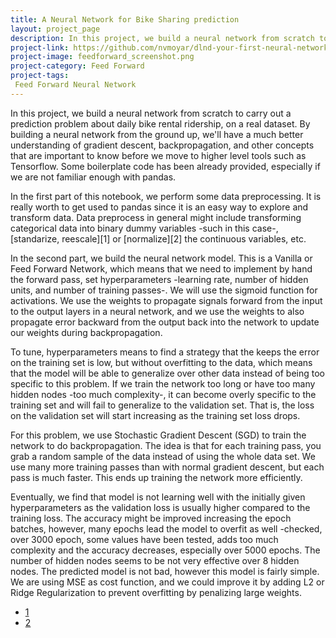 ```yaml
---
title: A Neural Network for Bike Sharing prediction
layout: project_page
description: In this project, we build a neural network from scratch to carry out a prediction problem about daily bike rental ridership, on a real dataset.  By building a neural network from the ground up, we'll have a much better understanding of gradient descent, backpropagation, and other concepts that are important to know before we move to higher level tools such as Tensorflow. Some boilerplate code has been already provided, especially if we are not familiar enough with pandas. 
project-link: https://github.com/nvmoyar/dlnd-your-first-neural-network
project-image: feedforward_screenshot.png
project-category: Feed Forward
project-tags:
 Feed Forward Neural Network
---
```


In this project, we build a neural network from scratch to carry out a prediction problem about daily bike rental ridership, on a real dataset.  By building a neural network from the ground up, we'll have a much better understanding of gradient descent, backpropagation, and other concepts that are important to know before we move to higher level tools such as Tensorflow. Some boilerplate code has been already provided, especially if we are not familiar enough with pandas. 

In the first part of this notebook, we perform some data preprocessing. It is really worth to get used to pandas since it is an easy way to explore and transform data. Data preprocess in general might include transforming categorical data into binary dummy variables -such in this case-, [standarize, reescale][1] or [normalize][2] the continuous variables, etc. 

In the second part, we build the neural network model. This is a Vanilla or Feed Forward Network, which means that we need to implement by hand the forward pass, set hyperparameters -learning rate, number of hidden units, and number of training passes-. We will use the sigmoid function for activations. We use the weights to propagate signals forward from the input to the output layers in a neural network, and we use the weights to also propagate error backward from the output back into the network to update our weights during backpropagation. 

To tune, hyperparameters means to find a strategy that the keeps the error on the training set is low, but without overfitting to the data, which means that the model will be able to generalize over other data instead of being too specific to this problem. If we train the network too long or have too many hidden nodes -too much complexity-, it can become overly specific to the training set and will fail to generalize to the validation set. That is, the loss on the validation set will start increasing as the training set loss drops.

For this problem, we use Stochastic Gradient Descent (SGD) to train the network to do backpropagation. The idea is that for each training pass, you grab a random sample of the data instead of using the whole data set. We use many more training passes than with normal gradient descent, but each pass is much faster. This ends up training the network more efficiently. 

Eventually, we find that model is not learning well with the initially given hyperparameters as the validation loss is usually higher compared to the training loss. The accuracy might be improved increasing the epoch batches, however, many epochs lead the model to overfit as well -checked, over 3000 epoch, some values have been tested, adds too much complexity and the accuracy decreases, especially over 5000 epochs. The number of hidden nodes seems to be not very effective over 8 hidden nodes. The predicted model is not bad, however this model is fairly simple. We are using MSE as cost function, and we could improve it by adding L2 or Ridge  Regularization to prevent overfitting by penalizing large weights. 


* [1](http://sebastianraschka.com/Articles/2014_about_feature_scaling.html)
* [2](https://stats.stackexchange.com/questions/35591/normalization-vs-scaling)